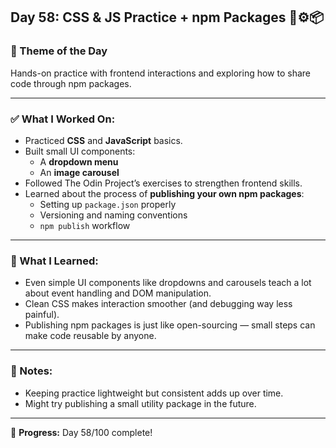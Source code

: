 ## Day 58: CSS & JS Practice + npm Packages 🎨⚙️📦

### 🔎 Theme of the Day
Hands-on practice with frontend interactions and exploring how to share code through npm packages.

---

### ✅ What I Worked On:
- Practiced **CSS** and **JavaScript** basics.  
- Built small UI components:  
  - A **dropdown menu**  
  - An **image carousel**  
- Followed The Odin Project’s exercises to strengthen frontend skills.  
- Learned about the process of **publishing your own npm packages**:
  - Setting up `package.json` properly  
  - Versioning and naming conventions  
  - `npm publish` workflow  

---

### 🧠 What I Learned:
- Even simple UI components like dropdowns and carousels teach a lot about event handling and DOM manipulation.  
- Clean CSS makes interaction smoother (and debugging way less painful).  
- Publishing npm packages is just like open-sourcing — small steps can make code reusable by anyone.  

---

### 📌 Notes:
- Keeping practice lightweight but consistent adds up over time.  
- Might try publishing a small utility package in the future.  

---

📅 **Progress:** Day 58/100 complete!
